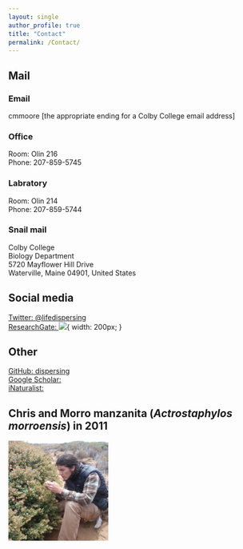 ```yaml
---
layout: single
author_profile: true
title: "Contact"
permalink: /Contact/
---
```

## Mail

### Email
cmmoore [the appropriate ending for a Colby College email address]

### Office
Room: Olin 216  
Phone:  207-859-5745

### Labratory
Room: Olin 214  
Phone:  207-859-5744

### Snail mail
Colby College  
Biology Department  
5720 Mayflower Hill Drive  
Waterville, Maine 04901, United States

## Social media
[Twitter&#58; @lifedispersing](https://twitter.com/lifedispersing)  
[ResearchGate&#58; <img src="https://www.researchgate.net/apple-touch-icon-180x180.png">](https://www.researchgate.net/profile/Christopher_Moore17){ width: 200px; }

## Other
[GitHub&#58; dispersing](http://github.com/dispersing)  
[Google Scholar&#58; <i class="fa fa-google" aria-hidden="true"></i>](https://scholar.google.com/citations?user=-XqTzHsAAAAJ&hl=en)  
[iNaturalist&#58; <i class="fa fa-leaf" aria-hidden="true"></i>](http://www.inaturalist.org/people/ecologistchris)

## Chris and Morro manzanita (*Actrostaphylos morroensis*) in 2011

<img src="/images/Morro.png" alt="Chris and Actrostaphylos morroensis" style="width:200px;height:200px;" onmouseover="this.src='/images/Morro_old.png'" onmouseout="this.src='/images/Morro.png'">
